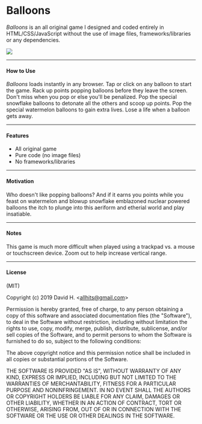 # Balloons
_Balloons_ is an all original game I designed and coded entirely in HTML/CSS/JavaScript without the use of image files, frameworks/libraries or any dependencies.

<img src="https://user-images.githubusercontent.com/45696445/51090762-ff529180-174e-11e9-81f6-a9ac0f91e973.jpg">

_________________________

#### How to Use
_Balloons_ loads instantly in any browser. Tap or click on any balloon to start the game. Rack up points popping balloons before they leave the screen. Don't miss when you pop or else you'll be penalized. Pop the special snowflake balloons to detonate all the others and scoop up points. Pop the special watermelon balloons to gain extra lives. Lose a life when a balloon gets away.
_________________________

#### Features
- All original game
- Pure code (no image files)
- No frameworks/libraries
_________________________

#### Motivation
Who doesn't like popping balloons? And if it earns you points while you feast on watermelon and blowup snowflake emblazoned nuclear powered balloons the itch to plunge into this aeriform and etherial world and play insatiable.
_________________________

#### Notes
This game is much more difficult when played using a trackpad vs. a mouse or touchscreen device. Zoom out to help increase vertical range.
_________________________

#### License
(MIT)

Copyright (c) 2019 David H. &lt;allhits@gmail.com&gt;

Permission is hereby granted, free of charge, to any person obtaining a copy of this software and associated documentation files (the "Software"), to deal in the Software without restriction, including without limitation the rights to use, copy, modify, merge, publish, distribute, sublicense, and/or sell copies of the Software, and to permit persons to whom the Software is furnished to do so, subject to the following conditions:

The above copyright notice and this permission notice shall be included in all copies or substantial portions of the Software.

THE SOFTWARE IS PROVIDED "AS IS", WITHOUT WARRANTY OF ANY KIND, EXPRESS OR IMPLIED, INCLUDING BUT NOT LIMITED TO THE WARRANTIES OF MERCHANTABILITY, FITNESS FOR A PARTICULAR PURPOSE AND NONINFRINGEMENT. IN NO EVENT SHALL THE AUTHORS OR COPYRIGHT HOLDERS BE LIABLE FOR ANY CLAIM, DAMAGES OR OTHER LIABILITY, WHETHER IN AN ACTION OF CONTRACT, TORT OR OTHERWISE, ARISING FROM, OUT OF OR IN CONNECTION WITH THE SOFTWARE OR THE USE OR OTHER DEALINGS IN THE SOFTWARE.
